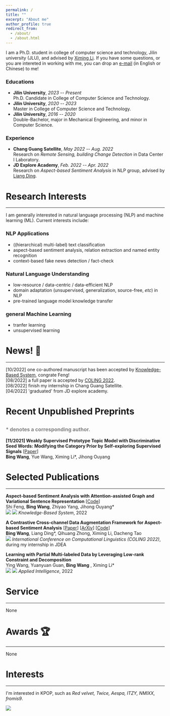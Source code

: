 ```yaml
---
permalink: /
title: ""
excerpt: "About me"
author_profile: true
redirect_from: 
  - /about/
  - /about.html
---
```


<!-- ## About Me -->
I am a Ph.D. student in college of computer science and technology, Jilin university (JLU), and advised by [Ximing Li](https://scholar.google.com/citations?hl=zh-CN&user=2WQ--c4AAAAJ).
If you have some questions, or you are intereted in working with me, you can drop an [e-mail](wangbing1416@gmail.com) (in English or Chinese) to me!

### Educations

- **Jilin University**, _2023 -- Present_  
Ph.D. Candidate in College of Computer Science and Technology.
- **Jilin University**, _2020 -- 2023_  
Master in College of Computer Science and Technology.
- **Jilin University**, _2016 -- 2020_  
Double-Bachelor, major in Mechanical Engineering, and minor in Computer Science.

### Experience

- **Chang Guang Satellite**, _May 2022 -- Aug. 2022_  
Research on _Remote Sensing, building Change Detection_ in Data Center I Laboratory.
- **JD Explore Academy**, _Feb. 2022 -- Apr. 2022_  
Research on _Aspect-based Sentiment Analysis_ in NLP group, advised by [Liang Ding](http://liamding.cc/).


# Research Interests

---
I am generally interested in natural language processing (NLP) and machine learning (ML). Current interests include: 

### NLP Applications
- ((hierarchical) multi-label) text classification
- aspect-based sentiment analysis, relation extraction and named entity recognition
- context-based fake news detection / fact-check

### Natural Language Understanding
- low-resource / data-centric / data-efficient NLP
- domain adaptation (unsupervised, generalization, source-free, _etc_) in NLP
- pre-trained language model knowledge transfer

### general Machine Learning
- tranfer learning
- unsupervised learning


# News! 📣

---
[10/2022] one co-authored manuscript has been accepted by [Knowledge-Based System](https://www.sciencedirect.com/journal/knowledge-based-systems), congrate Feng!  
[08/2022] a full paper is accepted by [COLING 2022](https://coling2022.org/).  
[08/2022] finish my internship in Chang Guang Satellite.  
[04/2022] 'graduated' from JD explore academy.


# Recent Unpublished Preprints
<font size=3 color=gray>* denotes a corresponding author.</font>  
---

<!-- **[05/2022] A Contrastive Cross-channel Data Augmentation Framework for Aspect-based Sentiment Analysis** [[Paper](https://arxiv.org/pdf/2204.07832.pdf)]  
**Bing Wang**, Liang Ding*, Qihuang Zhong, Ximing Li, Dacheng Tao -->

**[11/2021] Weakly Supervised Prototype Topic Model with Discriminative Seed Words: Modifying the Category Prior by Self-exploring Supervised Signals** [[Paper](https://arxiv.org/pdf/2112.03009.pdf)]  
**Bing Wang**, Yue Wang, Ximing Li*, Jihong Ouyang 


# Selected Publications

---
**Aspect-based Sentiment Analysis with Attention-assisted Graph and Variational Sentence Representation** [[Code](https://github.com/wangbing1416/VAGR)]  
Shi Feng, **Bing Wang**, Zhiyao Yang, Jihong Ouyang*  
![](https://img.shields.io/badge/CCF-C-red) ![](https://img.shields.io/badge/SCI-I-blue) _Knowledge-Based System_, 2022

**A Contrastive Cross-channel Data Augmentation Framework for Aspect-based Sentiment Analysis** [[Paper](https://aclanthology.org/2022.coling-1.581.pdf)] [[ArXiv](https://arxiv.org/pdf/2204.07832.pdf)] [[Code](https://github.com/wangbing1416/C3DA)]  
**Bing Wang**, Liang Ding*, Qihuang Zhong, Ximing Li, Dacheng Tao  
![](https://img.shields.io/badge/CCF-B-red) _International Conference on Computational Linguistics (COLING 2022)_, during my internship in JDEA  

**Learning with Partial Multi-labeled Data by Leveraging Low-rank Constraint and Decomposition**  
Ying Wang, Yuanyuan Guan, **Bing Wang** , Ximing Li*  
![](https://img.shields.io/badge/CCF-C-red) ![](https://img.shields.io/badge/SCI-III-blue) _Applied Intelligence_, 2022


# Service

---
None

# Awards 🏆

---
None

# Interests

---
I'm interested in KPOP, such as _Red velvet, Twice, Aespa, ITZY, NMIXX, fromis9_.

<a href="https://clustrmaps.com/site/1bpxp" title="Visit tracker"><img src="//clustrmaps.com/map_v2.png?cl=ffffff&w=a&t=n&d=tpG-Ml1ryBVkymWtuCAtsRzcfXYryOLHhehVqGLjocM" /></a>